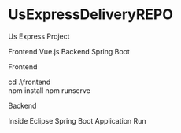 # UsExpressDeliveryREPO

Us Express Project


Frontend Vue.js
Backend Spring Boot



Frontend

cd .\frontend\
npm install
npm runserve


Backend

Inside Eclipse
Spring Boot Application Run